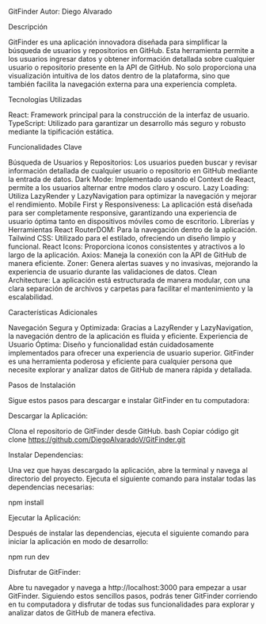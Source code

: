 GitFinder
Autor: Diego Alvarado

Descripción

GitFinder es una aplicación innovadora diseñada para simplificar la búsqueda de usuarios y repositorios en GitHub. Esta herramienta permite a los usuarios ingresar datos y obtener información detallada sobre cualquier usuario o repositorio presente en la API de GitHub. No solo proporciona una visualización intuitiva de los datos dentro de la plataforma, sino que también facilita la navegación externa para una experiencia completa.

Tecnologías Utilizadas

React: Framework principal para la construcción de la interfaz de usuario.
TypeScript: Utilizado para garantizar un desarrollo más seguro y robusto mediante la tipificación estática.

Funcionalidades Clave

Búsqueda de Usuarios y Repositorios: Los usuarios pueden buscar y revisar información detallada de cualquier usuario o repositorio en GitHub mediante la entrada de datos.
Dark Mode: Implementado usando el Context de React, permite a los usuarios alternar entre modos claro y oscuro.
Lazy Loading: Utiliza LazyRender y LazyNavigation para optimizar la navegación y mejorar el rendimiento.
Mobile First y Responsiveness: La aplicación está diseñada para ser completamente responsive, garantizando una experiencia de usuario óptima tanto en dispositivos móviles como de escritorio.
Librerías y Herramientas
React RouterDOM: Para la navegación dentro de la aplicación.
Tailwind CSS: Utilizado para el estilado, ofreciendo un diseño limpio y funcional.
React Icons: Proporciona iconos consistentes y atractivos a lo largo de la aplicación.
Axios: Maneja la conexión con la API de GitHub de manera eficiente.
Zoner: Genera alertas suaves y no invasivas, mejorando la experiencia de usuario durante las validaciones de datos.
Clean Architecture: La aplicación está estructurada de manera modular, con una clara separación de archivos y carpetas para facilitar el mantenimiento y la escalabilidad.

Características Adicionales

Navegación Segura y Optimizada: Gracias a LazyRender y LazyNavigation, la navegación dentro de la aplicación es fluida y eficiente.
Experiencia de Usuario Óptima: Diseño y funcionalidad están cuidadosamente implementados para ofrecer una experiencia de usuario superior.
GitFinder es una herramienta poderosa y eficiente para cualquier persona que necesite explorar y analizar datos de GitHub de manera rápida y detallada.

Pasos de Instalación

Sigue estos pasos para descargar e instalar GitFinder en tu computadora:

Descargar la Aplicación:

Clona el repositorio de GitFinder desde GitHub.
bash
Copiar código
git clone https://github.com/DiegoAlvaradoV/GitFinder.git

Instalar Dependencias:

Una vez que hayas descargado la aplicación, abre la terminal y navega al directorio del proyecto.
Ejecuta el siguiente comando para instalar todas las dependencias necesarias:

npm install

Ejecutar la Aplicación:

Después de instalar las dependencias, ejecuta el siguiente comando para iniciar la aplicación en modo de desarrollo:

npm run dev

Disfrutar de GitFinder:

Abre tu navegador y navega a http://localhost:3000 para empezar a usar GitFinder.
Siguiendo estos sencillos pasos, podrás tener GitFinder corriendo en tu computadora y disfrutar de todas sus funcionalidades para explorar y analizar datos de GitHub de manera efectiva.